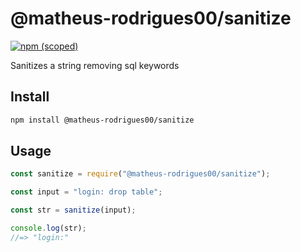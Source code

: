 # @matheus-rodrigues00/sanitize
[![npm (scoped)](https://img.shields.io/npm/v/@matheus-rodrigues00/sanitize?label=sanitize&logo=sanitize)](https://www.npmjs.com/package/@matheus-rodrigues00/sanitize)

Sanitizes a string removing sql keywords

## Install

```bash
npm install @matheus-rodrigues00/sanitize
```

## Usage

```js
const sanitize = require("@matheus-rodrigues00/sanitize");

const input = "login: drop table";

const str = sanitize(input);

console.log(str);
//=> "login:"
```